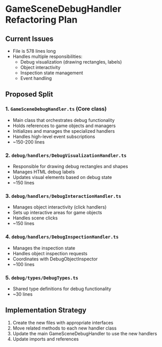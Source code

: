 # GameSceneDebugHandler Refactoring Plan

## Current Issues
- File is 578 lines long
- Handles multiple responsibilities:
  - Debug visualization (drawing rectangles, labels)
  - Object interactivity
  - Inspection state management
  - Event handling

## Proposed Split

### 1. `GameSceneDebugHandler.ts` (Core class)
- Main class that orchestrates debug functionality
- Holds references to game objects and managers
- Initializes and manages the specialized handlers
- Handles high-level event subscriptions
- ~150-200 lines

### 2. `debug/handlers/DebugVisualizationHandler.ts`
- Responsible for drawing debug rectangles and shapes
- Manages HTML debug labels
- Updates visual elements based on debug state
- ~150 lines

### 3. `debug/handlers/DebugInteractionHandler.ts`
- Manages object interactivity (click handlers)
- Sets up interactive areas for game objects
- Handles scene clicks
- ~150 lines

### 4. `debug/handlers/DebugInspectionHandler.ts`
- Manages the inspection state
- Handles object inspection requests
- Coordinates with DebugObjectInspector
- ~100 lines

### 5. `debug/types/DebugTypes.ts`
- Shared type definitions for debug functionality
- ~30 lines

## Implementation Strategy
1. Create the new files with appropriate interfaces
2. Move related methods to each new handler class
3. Update the main GameSceneDebugHandler to use the new handlers
4. Update imports and references